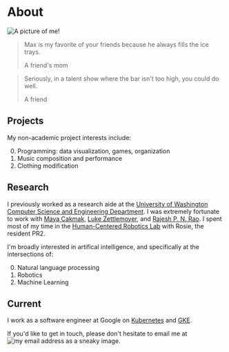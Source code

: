 # About
![A picture of me!](/data/other/max.jpg)

<blockquote>
<p>Max is my favorite of your friends because he always fills the ice trays.</p>
<footer>A friend's mom</footer>
</blockquote>

<blockquote>
<p>Seriously, in a talent show where the bar isn't too high, you could do well.</p>
<footer>A friend</footer>
</blockquote>


## Projects

My non-academic project interests include:

0. Programming: data visualization, games, organization
0. Music composition and performance
0. Clothing modification

## Research

I previously worked as a research aide at the [University of Washington Computer Science and Engineering Department](http://www.cs.washington.edu/). I was extremely fortunate to work with [Maya Cakmak](http://www.mayacakmak.com/), [Luke Zettlemoyer](http://homes.cs.washington.edu/~lsz/), and [Rajesh P. N. Rao](http://homes.cs.washington.edu/~rao/). I spent most of my time in the [Human-Centered Robotics Lab](https://sites.google.com/site/humancenteredrobotics/) with Rosie, the resident PR2.

I'm broadly interested in artifical intelligence, and specifically at the intersections of:

0. Natural language processing
0. Robotics
0. Machine Learning


## Current

I work as a software engineer at Google on [Kubernetes](http://kubernetes.io) and [GKE](https://cloud.google.com/container-engine/).

If you'd like to get in touch, please don't hesitate to email me at <img alt="my email address as a sneaky image" src="/data/other/email.png" class="inline" />.
